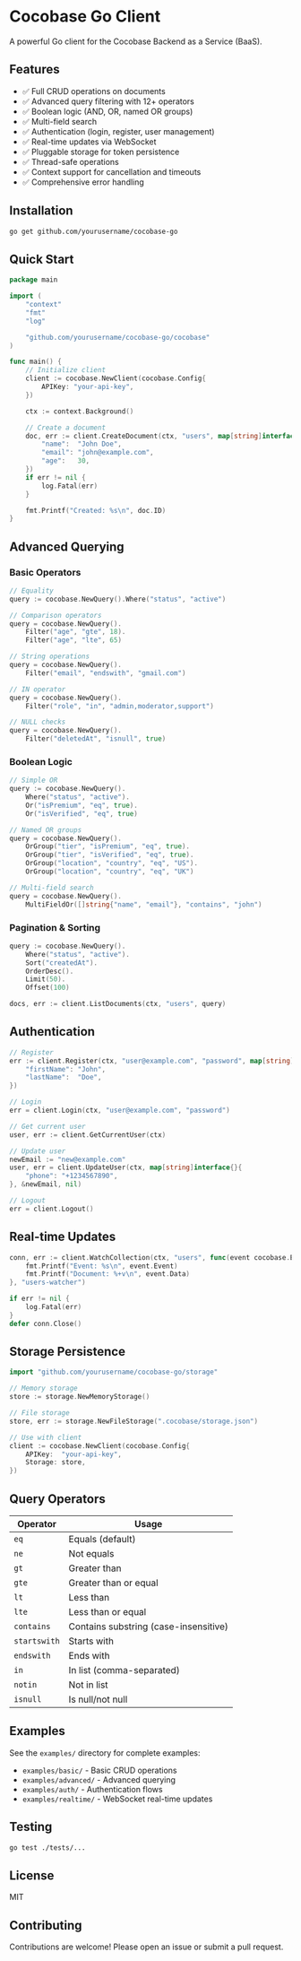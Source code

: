 # Cocobase Go Client

A powerful Go client for the Cocobase Backend as a Service (BaaS).

## Features

- ✅ Full CRUD operations on documents
- ✅ Advanced query filtering with 12+ operators
- ✅ Boolean logic (AND, OR, named OR groups)
- ✅ Multi-field search
- ✅ Authentication (login, register, user management)
- ✅ Real-time updates via WebSocket
- ✅ Pluggable storage for token persistence
- ✅ Thread-safe operations
- ✅ Context support for cancellation and timeouts
- ✅ Comprehensive error handling

## Installation

```bash
go get github.com/yourusername/cocobase-go
```

## Quick Start

```go
package main

import (
    "context"
    "fmt"
    "log"

    "github.com/yourusername/cocobase-go/cocobase"
)

func main() {
    // Initialize client
    client := cocobase.NewClient(cocobase.Config{
        APIKey: "your-api-key",
    })

    ctx := context.Background()

    // Create a document
    doc, err := client.CreateDocument(ctx, "users", map[string]interface{}{
        "name":  "John Doe",
        "email": "john@example.com",
        "age":   30,
    })
    if err != nil {
        log.Fatal(err)
    }

    fmt.Printf("Created: %s\n", doc.ID)
}
```

## Advanced Querying

### Basic Operators

```go
// Equality
query := cocobase.NewQuery().Where("status", "active")

// Comparison operators
query = cocobase.NewQuery().
    Filter("age", "gte", 18).
    Filter("age", "lte", 65)

// String operations
query = cocobase.NewQuery().
    Filter("email", "endswith", "gmail.com")

// IN operator
query = cocobase.NewQuery().
    Filter("role", "in", "admin,moderator,support")

// NULL checks
query = cocobase.NewQuery().
    Filter("deletedAt", "isnull", true)
```

### Boolean Logic

```go
// Simple OR
query := cocobase.NewQuery().
    Where("status", "active").
    Or("isPremium", "eq", true).
    Or("isVerified", "eq", true)

// Named OR groups
query = cocobase.NewQuery().
    OrGroup("tier", "isPremium", "eq", true).
    OrGroup("tier", "isVerified", "eq", true).
    OrGroup("location", "country", "eq", "US").
    OrGroup("location", "country", "eq", "UK")

// Multi-field search
query = cocobase.NewQuery().
    MultiFieldOr([]string{"name", "email"}, "contains", "john")
```

### Pagination & Sorting

```go
query := cocobase.NewQuery().
    Where("status", "active").
    Sort("createdAt").
    OrderDesc().
    Limit(50).
    Offset(100)

docs, err := client.ListDocuments(ctx, "users", query)
```

## Authentication

```go
// Register
err := client.Register(ctx, "user@example.com", "password", map[string]interface{}{
    "firstName": "John",
    "lastName":  "Doe",
})

// Login
err = client.Login(ctx, "user@example.com", "password")

// Get current user
user, err := client.GetCurrentUser(ctx)

// Update user
newEmail := "new@example.com"
user, err = client.UpdateUser(ctx, map[string]interface{}{
    "phone": "+1234567890",
}, &newEmail, nil)

// Logout
err = client.Logout()
```

## Real-time Updates

```go
conn, err := client.WatchCollection(ctx, "users", func(event cocobase.Event) {
    fmt.Printf("Event: %s\n", event.Event)
    fmt.Printf("Document: %+v\n", event.Data)
}, "users-watcher")

if err != nil {
    log.Fatal(err)
}
defer conn.Close()
```

## Storage Persistence

```go
import "github.com/yourusername/cocobase-go/storage"

// Memory storage
store := storage.NewMemoryStorage()

// File storage
store, err := storage.NewFileStorage(".cocobase/storage.json")

// Use with client
client := cocobase.NewClient(cocobase.Config{
    APIKey:  "your-api-key",
    Storage: store,
})
```

## Query Operators

| Operator     | Usage                                  |
| ------------ | -------------------------------------- |
| `eq`         | Equals (default)                       |
| `ne`         | Not equals                             |
| `gt`         | Greater than                           |
| `gte`        | Greater than or equal                  |
| `lt`         | Less than                              |
| `lte`        | Less than or equal                     |
| `contains`   | Contains substring (case-insensitive)  |
| `startswith` | Starts with                            |
| `endswith`   | Ends with                              |
| `in`         | In list (comma-separated)              |
| `notin`      | Not in list                            |
| `isnull`     | Is null/not null                       |

## Examples

See the `examples/` directory for complete examples:

- `examples/basic/` - Basic CRUD operations
- `examples/advanced/` - Advanced querying
- `examples/auth/` - Authentication flows
- `examples/realtime/` - WebSocket real-time updates

## Testing

```bash
go test ./tests/...
```

## License

MIT

## Contributing

Contributions are welcome! Please open an issue or submit a pull request.
